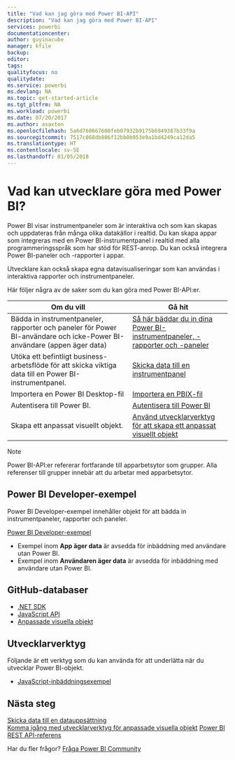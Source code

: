 ```yaml
---
title: "Vad kan jag göra med Power BI-API"
description: "Vad kan jag göra med Power BI-API"
services: powerbi
documentationcenter: 
author: guyinacube
manager: kfile
backup: 
editor: 
tags: 
qualityfocus: no
qualitydate: 
ms.service: powerbi
ms.devlang: NA
ms.topic: get-started-article
ms.tgt_pltfrm: NA
ms.workload: powerbi
ms.date: 07/20/2017
ms.author: asaxton
ms.openlocfilehash: 5a6d760667608feb07932b9175b6949387b33f9a
ms.sourcegitcommit: 7517c068db806f12bb0b953e9a1bd4249ca12da5
ms.translationtype: HT
ms.contentlocale: sv-SE
ms.lasthandoff: 01/05/2018
---
```

# <a name="what-can-developers-do-with-power-bi"></a>Vad kan utvecklare göra med Power BI?
Power BI visar instrumentpaneler som är interaktiva och som kan skapas och uppdateras från många olika datakällor i realtid. Du kan skapa appar som integreras med en Power BI-instrumentpanel i realtid med alla programmeringsspråk som har stöd för REST-anrop. Du kan också integrera Power BI-paneler och -rapporter i appar.

Utvecklare kan också skapa egna datavisualiseringar som kan användas i interaktiva rapporter och instrumentpaneler. 

Här följer några av de saker som du kan göra med Power BI-API:er.

| **Om du vill** | **Gå hit** |
| --- | --- |
| Bädda in instrumentpaneler, rapporter och paneler för Power BI-användare och icke-Power BI-användare (appen äger data) |[Så här bäddar du in dina Power BI-instrumentpaneler, -rapporter och -paneler](embedding-content.md) |
| Utöka ett befintligt business-arbetsflöde för att skicka viktiga data till en Power BI-instrumentpanel. |[Skicka data till en instrumentpanel](walkthrough-push-data.md) |
| Importera en Power BI Desktop-fil |[Importera en PBIX-fil](https://msdn.microsoft.com/library/mt243837.aspx) |
| Autentisera till Power BI. |[Autentisera till Power BI](get-azuread-access-token.md) |
| Skapa ett anpassat visuellt objekt. |[Använd utvecklarverktyg för att skapa ett anpassat visuellt objekt](../service-custom-visuals-getting-started-with-developer-tools.md) |

> [!NOTE]
> Power BI-API:er refererar fortfarande till apparbetsytor som grupper. Alla referenser till grupper innebär att du arbetar med apparbetsytor.
> 
> 

## <a name="power-bi-developer-samples"></a>Power BI Developer-exempel
Power BI Developer-exempel innehåller objekt för att bädda in instrumentpaneler, rapporter och paneler.

[Power BI Developer-exempel](https://github.com/Microsoft/PowerBI-Developer-Samples)

* Exempel inom **App äger data** är avsedda för inbäddning med användare utan Power BI.
* Exempel inom **Användaren äger data** är avsedda för inbäddning med användare utan Power BI.

## <a name="github-repositories"></a>GitHub-databaser
* [.NET SDK](https://github.com/Microsoft/PowerBI-CSharp)
* [JavaScript API](https://github.com/Microsoft/PowerBI-JavaScript)
* [Anpassade visuella objekt](https://github.com/Microsoft/PowerBI-visuals)

## <a name="developer-tools"></a>Utvecklarverktyg
Följande är ett verktyg som du kan använda för att underlätta när du utvecklar Power BI-objekt.

* [JavaScript-inbäddningsexempel](https://microsoft.github.io/PowerBI-JavaScript/demo)

## <a name="next-steps"></a>Nästa steg
[Skicka data till en datauppsättning](walkthrough-push-data.md)  
[Komma igång med utvecklarverktyg för anpassade visuella objekt](../service-custom-visuals-getting-started-with-developer-tools.md) 
[Power BI REST API-referens](https://msdn.microsoft.com/library/mt147898.aspx)  

Har du fler frågor? [Fråga Power BI Community](http://community.powerbi.com/)

